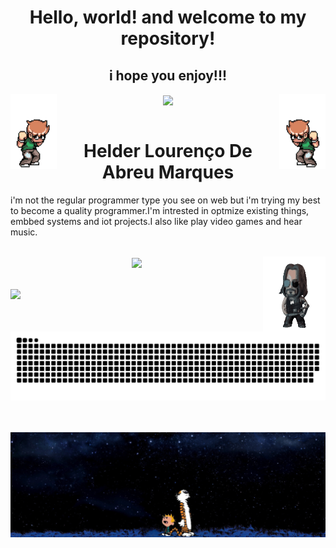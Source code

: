 <h1 align="center">Hello, world! and welcome to my repository!</h1>
<h2 align="center">i hope you enjoy!!!</h2>

 
  

  <a href="https://github.com/F1reFinger"></a>
   <div align="center">
   <img align="left" alt="GIF" width="74em" height="120em" src="./scott.gif"/>
   <img align="center" height="180em" src="https://github-readme-stats.vercel.app/api?username=F1reFinger&show_icons=true&theme=merko&include_all_commits=true&count_private=true"/>
    <img align="right" alt="GIF" width="74em" height="120em" src="./rotated.gif"/>
  </div>
   <br>
  <h1 align=center>Helder Lourenço De Abreu Marques</h1>
  <p>i'm not the regular programmer type you see on web but i'm trying my best to become a quality programmer.I'm intrested in optmize existing things, embbed systems and iot projects.I also like play video games and hear music.</p>
  <br>
  <div align="center">
  <img align="center" height="180em" src="https://github-readme-stats.vercel.app/api/top-langs/?username=F1reFinger&layout=compact&langs_count=7&theme=merko"/>
  <img align="right" alt="GIF" width="100em" height="120em" src="./breathtaking.gif"/>
  </div>



<br>
<br>

<div> 
  <a href="https://www.linkedin.com/in/helder-lourenço-de-abreu-marques-b02093226/" target="_blank"><img src="https://img.shields.io/badge/-LinkedIn-%230077B5?style=for-the-badge&logo=linkedin&logoColor=white" target="_blank"></a> 
 
  ![Snake animation](https://github.com/F1reFinger/F1reFinger/blob/output/github-contribution-grid-snake.svg)
 
</div>
  <br>
  <br>
  <div style="margin-left: 50">
  <img align="center" alt="jpg" src="./50042.jpg"/>
</div>

